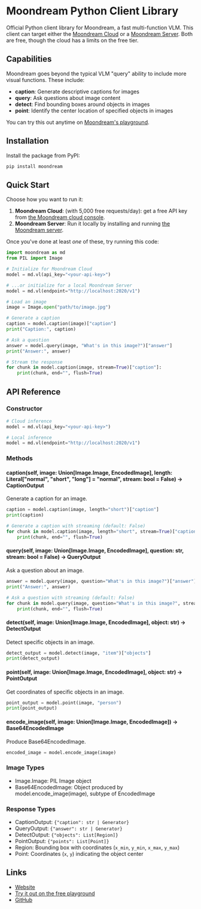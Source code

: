 # Moondream Python Client Library

Official Python client library for Moondream, a fast multi-function VLM. This client can target either the [Moondream Cloud](https://moondream.ai/cloud) or a [Moondream Server](https://moondream.ai/server). Both are free, though the cloud has a limits on the free tier.

## Capabilities
Moondream goes beyond the typical VLM "query" ability to include more visual functions. These include:

- **caption**: Generate descriptive captions for images
- **query**: Ask questions about image content
- **detect**: Find bounding boxes around objects in images
- **point**: Identify the center location of specified objects in images

You can try this out anytime on [Moondream's playground](https://moondream.ai/playground).

## Installation

Install the package from PyPI:

```bash
pip install moondream
```

## Quick Start

Choose how you want to run it:

1. **Moondream Cloud**: (with 5,000 free requests/day): get a free API key from [the Moondream cloud console](https://moondream.ai/c/cloud/api-keys).
2. **Moondream Server**: Run it locally by installing and running [the Moondream server](https://mooondream.ai/moondream-server).

Once you've done at least *one* of these, try running this code:

```python
import moondream as md
from PIL import Image

# Initialize for Moondream Cloud
model = md.vl(api_key="<your-api-key>")

# ...or initialize for a local Moondream Server
model = md.vl(endpoint="http://localhost:2020/v1")

# Load an image
image = Image.open("path/to/image.jpg")

# Generate a caption
caption = model.caption(image)["caption"]
print("Caption:", caption)

# Ask a question
answer = model.query(image, "What's in this image?")["answer"]
print("Answer:", answer)

# Stream the response
for chunk in model.caption(image, stream=True)["caption"]:
    print(chunk, end="", flush=True)
```

## API Reference

### Constructor

```python
# Cloud inference
model = md.vl(api_key="<your-api-key>")

# Local inference
model = md.vl(endpoint="http://localhost:2020/v1")
```

### Methods

#### caption(self, image: Union[Image.Image, EncodedImage], length: Literal["normal", "short", "long"] = "normal", stream: bool = False) -> CaptionOutput

Generate a caption for an image.

```python
caption = model.caption(image, length="short")["caption"]
print(caption)

# Generate a caption with streaming (default: False)
for chunk in model.caption(image, length="short", stream=True)["caption"]:
    print(chunk, end="", flush=True)
```

#### query(self, image: Union[Image.Image, EncodedImage], question: str, stream: bool = False) -> QueryOutput

Ask a question about an image.

```python
answer = model.query(image, question="What's in this image?")["answer"]
print("Answer:", answer)

# Ask a question with streaming (default: False)
for chunk in model.query(image, question="What's in this image?", stream=True)["answer"]:
    print(chunk, end="", flush=True)
```

#### detect(self, image: Union[Image.Image, EncodedImage], object: str) -> DetectOutput

Detect specific objects in an image.

```python
detect_output = model.detect(image, "item")["objects"]
print(detect_output)
```

#### point(self, image: Union[Image.Image, EncodedImage], object: str) -> PointOutput

Get coordinates of specific objects in an image.

```python
point_output = model.point(image, "person")
print(point_output)
```

#### encode_image(self, image: Union[Image.Image, EncodedImage]) -> Base64EncodedImage

Produce Base64EncodedImage.

```python
encoded_image = model.encode_image(image)
```

### Image Types

- Image.Image: PIL Image object
- Base64EncodedImage: Object produced by model.encode_image(image), subtype of EncodedImage

### Response Types

- CaptionOutput: `{"caption": str | Generator}`
- QueryOutput: `{"answer": str | Generator}`
- DetectOutput: `{"objects": List[Region]}`
- PointOutput: `{"points": List[Point]}`
- Region: Bounding box with coordinates (`x_min`, `y_min`, `x_max`, `y_max`)
- Point: Coordinates (`x`, `y`) indicating the object center

## Links

- [Website](https://moondream.ai/)
- [Try it out on the free playground](https://moondream.ai/playground)
- [GitHub](https://github.com/vikhyat/moondream)
